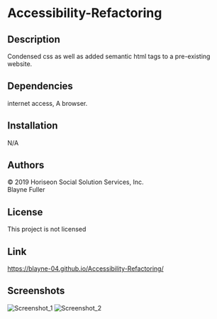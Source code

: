 # Accessibility-Refactoring

## Description
Condensed css as well as added semantic html tags to a pre-existing website.

## Dependencies
internet access, A browser.

## Installation
N/A

## Authors
© 2019 Horiseon Social Solution Services, Inc.<br>
Blayne Fuller

## License
This project is not licensed

## Link
https://blayne-04.github.io/Accessibility-Refactoring/

## Screenshots
![Screenshot_1](https://user-images.githubusercontent.com/107909315/208793076-9a9c5d38-0d2a-4cfe-8d5a-80afb6d9a7fd.png)
![Screenshot_2](https://user-images.githubusercontent.com/107909315/208793080-183743e7-01ff-41f0-acb1-da8f87f418e0.png)
